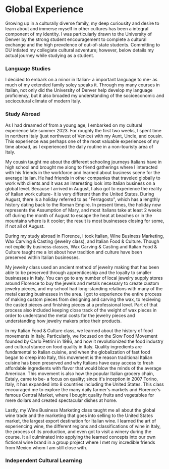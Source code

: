 # Global Experience
Growing up in a culturally diverse family, my deep curiousity and desire to learn about and immerse myself in other cultures has been a integral component of my identity. I was particularly drawn to the University of Denver by the strong student encouragement to complete a cultural exchange and the high prevelence of out-of-state students. Committing to DU intiated my collegiate cultural adventure; however, below details my actual journey while studying as a student.
### Language Studies
I decided to embark on a minor in Italian- a important language to me- as much of my extended family soley speaks it. Through my many courses in Italian, not only did the University of Denver help develop my language proficiency, but it also broaded my understanding of the socioeconomic and sociocutural climate of modern Italy. 
### Study Abroad
As I had dreamed of from a young age, I embarked on my cultural experience late summer 2023. For roughly the first two weeks, I spent time in northern Italy (just northwest of Venice) with my Aunt, Uncle, and cousin. This experience was perhaps one of the most valuable experiences of my time abroad, as I experienced the daily routine in a non-touristy area of Italy.

My cousin taught me about the different schooling journeys Italians have in high school and brought me along to friend gatherings where I interacted with his friends in the workforce and learned about business scene for the average Italian. He had friends in other companies that traveled globally to work with clients and it was an interesting look into Italian business on a global level. Because I arrived in August, I also got to experience the reality of Italian work culture- it is very different than the United States. During August, there is a holiday referred to as "Ferragosto", which has a lengthly history dating back to the Roman Empire. In present times, the holiday now represents the Assumption of Mary, and most Italians take at least 2 weeks off during the month of August to escape the heat at beaches or in the mountains where is it cooler; the result is most businesses closing for some, if not all of August.

During my study abroad in Florence, I took Italian, Wine Business Marketing, Wax Carving & Casting (jewelry class), and Italian Food & Culture. Though not explicitly business classes, Wax Carving & Casting and Italian Food & Culture taught me a lot about how tradition and culture have been preserved within Italian businesses. 

My jewelry class used an ancient method of jewelry making that has been able to be preserved through apprenticeship and the loyalty to smaller businesses in Italy. You can go to any number of local jewelry supply stores around Florence to buy the jewels and metals necessary to create custom jewelry pieces, and my school had long-standing relations with many of the metal casting businesses in the area. I got to experience the entire process of making custom pieces from designing and carving the wax, to recieving the casted pieces and finishing pieces at a professional level. Part of that process also included keeping close track of the weight of wax pieces in order to understand the metal costs for the jewelry pieces and understanding how jewelry makers price their products.

In my Italian Food & Culture class, we learned about the history of food movements in Italy. Particularly, we focused on the Slow Food Movement founded by Carlo Petrini in 1986, and how it revolutionized the food industry and cultural stance on food quality in Italy. Quality ingredients are fundamental to Italian cuisine, and when the globalization of fast food began to creep into Italy, this movement is the reason traditional Italian cuisine has been preserved and why Italians have easy access to fresh affordable ingredients with flavor that would blow the minds of the average American. This movement is also how the popular Italian grocery chain, Eataly, came to be- a focus on quality; since it's inception in 2007 Torino, Italy, it has expanded into 8 countries including the United States. This class encouraged me to explore the many daily farmer's markets and Florence's famous Central Market, where I bought quality fruits and vegetables for mere dollars and created spectacular dishes at home.

Lastly, my Wine Business Marketing class taught me all about the global wine trade and the marketing that goes into selling to the United States market, the largest export destination for Italian wine. I learned the art of experiencing wine, the different regions and classifications of wine in Italy, the process of its production, and even got to visit a winery during the course. It all culminated into applying the learned concepts into our own fictional wine brand in a group project where I met my incredible friends from Mexico whom I am still close with.

### Independent Cultural Learning
